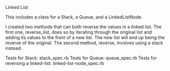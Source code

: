 Linked List

This includes a class for a Stack, a Queue, and a LinkedListNode.

I created two methods that can both reverse the values in a linked list. The first one, reverse_list, does so by iterating through the original list and adding its values to the front of a new list.  The new list will end up being the reverse of the original. The second method, reverse, involves using a stack instead.

Tests for Stack: stack_spec.rb
Tests for Queue: queue_spec.rb
Tests for reversing a linked-list: linked-list-node_spec.rb
